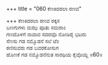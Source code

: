 +++
title = "060 ಕೆಣಕಿದರಲಾ ರಣವ"

+++
ಕೆಣಕಿದರಲಾ ರಣವ ರಕ್ಕಸ  
ಬಣಗುಗಳು ಮಝ ಪೂತು ಸಮರಾಂ  
ಗಣದೊಳಗೆ ನಾವಾವ ಸದರವೊ ನೋಡಿರೈ ಭಟರು  
ಸೆಣಸು ಗಡ ನಮ್ಮೊಡನೆ ಸಲೆ ಟೆಂ  
ಠಣಿಸುವರು ಗಡ ಬವರಕೋಸುಗ  
ಹೊಣಕೆ ಗಡ ನಮ್ಮೊಡನೆನುತ ಸಾರಥಿಯ ಕೈವೊಯ್ದ    ॥60॥
